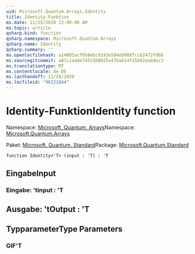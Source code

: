 ```yaml
---
uid: Microsoft.Quantum.Arrays.Identity
title: Identity-Funktion
ms.date: 11/25/2020 12:00:00 AM
ms.topic: article
qsharp.kind: function
qsharp.namespace: Microsoft.Quantum.Arrays
qsharp.name: Identity
qsharp.summary: ''
ms.openlocfilehash: a14005acf958ebc9243e594dd908fcc62472fd66
ms.sourcegitcommit: a87c1aa8e7453360025e47ba614f25b02ea84ec3
ms.translationtype: MT
ms.contentlocale: de-DE
ms.lasthandoff: 11/26/2020
ms.locfileid: "96221044"
---
```

# <a name="identity-function"></a><span data-ttu-id="ebee4-102">Identity-Funktion</span><span class="sxs-lookup"><span data-stu-id="ebee4-102">Identity function</span></span>

<span data-ttu-id="ebee4-103">Namespace: [Microsoft. Quantum. Arrays](xref:Microsoft.Quantum.Arrays)</span><span class="sxs-lookup"><span data-stu-id="ebee4-103">Namespace: [Microsoft.Quantum.Arrays](xref:Microsoft.Quantum.Arrays)</span></span>

<span data-ttu-id="ebee4-104">Paket: [Microsoft. Quantum. Standard](https://nuget.org/packages/Microsoft.Quantum.Standard)</span><span class="sxs-lookup"><span data-stu-id="ebee4-104">Package: [Microsoft.Quantum.Standard](https://nuget.org/packages/Microsoft.Quantum.Standard)</span></span>




```qsharp
function Identity<'T> (input : 'T) : 'T
```


## <a name="input"></a><span data-ttu-id="ebee4-105">Eingabe</span><span class="sxs-lookup"><span data-stu-id="ebee4-105">Input</span></span>

### <a name="input--t"></a><span data-ttu-id="ebee4-106">Eingabe: 't</span><span class="sxs-lookup"><span data-stu-id="ebee4-106">input : 'T</span></span>





## <a name="output--t"></a><span data-ttu-id="ebee4-107">Ausgabe: 't</span><span class="sxs-lookup"><span data-stu-id="ebee4-107">Output : 'T</span></span>



## <a name="type-parameters"></a><span data-ttu-id="ebee4-108">Typparameter</span><span class="sxs-lookup"><span data-stu-id="ebee4-108">Type Parameters</span></span>

### <a name="t"></a><span data-ttu-id="ebee4-109">GIF</span><span class="sxs-lookup"><span data-stu-id="ebee4-109">'T</span></span>

